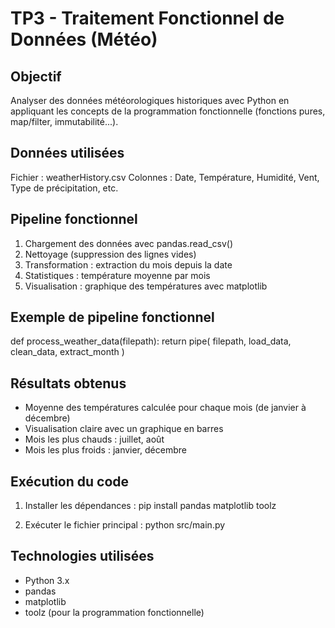 TP3 - Traitement Fonctionnel de Données (Météo)
===============================================

Objectif
-----------
Analyser des données météorologiques historiques avec Python en appliquant les concepts de la
programmation fonctionnelle (fonctions pures, map/filter, immutabilité...).

Données utilisées
---------------------
Fichier : weatherHistory.csv
Colonnes : Date, Température, Humidité, Vent, Type de précipitation, etc.

Pipeline fonctionnel
------------------------
1. Chargement des données avec pandas.read_csv()
2. Nettoyage (suppression des lignes vides)
3. Transformation : extraction du mois depuis la date
4. Statistiques : température moyenne par mois
5. Visualisation : graphique des températures avec matplotlib

Exemple de pipeline fonctionnel
----------------------------------
def process_weather_data(filepath):
    return pipe(
        filepath,
        load_data,
        clean_data,
        extract_month
    )

Résultats obtenus
---------------------
- Moyenne des températures calculée pour chaque mois (de janvier à décembre)
- Visualisation claire avec un graphique en barres
- Mois les plus chauds : juillet, août
- Mois les plus froids : janvier, décembre

Exécution du code
---------------------
1. Installer les dépendances :
   pip install pandas matplotlib toolz

2. Exécuter le fichier principal :
   python src/main.py

Technologies utilisées
--------------------------
- Python 3.x
- pandas
- matplotlib
- toolz (pour la programmation fonctionnelle)




